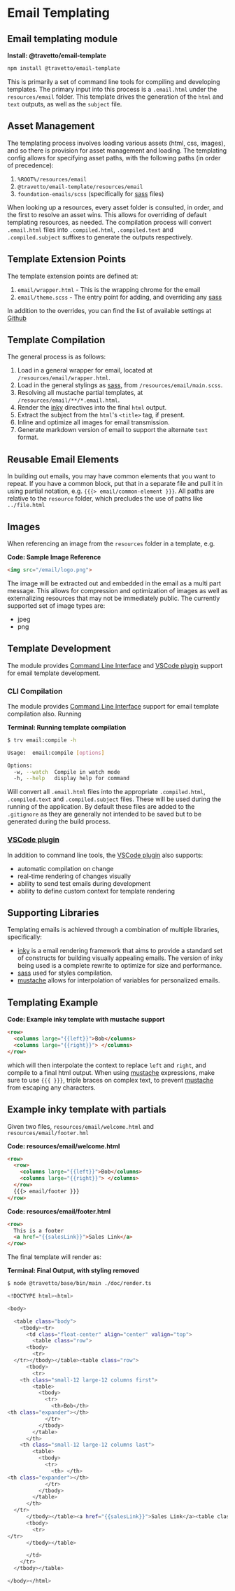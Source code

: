 <!-- This file was generated by @travetto/doc and should not be modified directly -->
<!-- Please modify https://github.com/travetto/travetto/tree/main/module/email-template/doc.ts and execute "npx trv doc" to rebuild -->
# Email Templating
## Email templating module

**Install: @travetto/email-template**
```bash
npm install @travetto/email-template
```

This is primarily a set of command line tools for compiling and developing templates.  The primary input into this process is a `.email.html` under the `resources/email` folder.  This template drives the generation of the `html` and `text` outputs, as well as the `subject` file.

## Asset Management

The templating process involves loading various assets (html, css, images), and so there is provision for asset management and loading.  The templating config allows for specifying asset paths, with the following paths (in order of precedence):

   
   1. `%ROOT%/resources/email`
   1. `@travetto/email-template/resources/email`
   1. `foundation-emails/scss` (specifically for [sass](https://github.com/sass/dart-sass) files)

When looking up a resources, every asset folder is consulted, in order, and the first to resolve an asset wins.  This allows for overriding of default templating resources, as needed.  The compilation process will convert `.email.html` files into `.compiled.html`, `.compiled.text` and `.compiled.subject` suffixes to generate the outputs respectively.  

## Template Extension Points

The template extension points are defined at:

   
   1. `email/wrapper.html` - This is the wrapping chrome for the email
   1. `email/theme.scss` - The entry point for adding, and overriding any [sass](https://github.com/sass/dart-sass)

In addition to the overrides, you can find the list of available settings at [Github](#https-github-com-foundation-foundation-emails-blob-develop-scss-settings-settings-scss})

## Template Compilation

The general process is as follows:

   
   1. Load in a general wrapper for email, located at `/resources/email/wrapper.html`.
   1. Load in the general stylings as [sass](https://github.com/sass/dart-sass), from `/resources/email/main.scss`.
   1. Resolving all mustache partial templates, at `/resources/email/**/*.email.html`.
   1. Render the [inky](https://github.com/zurb/inky) directives into the final `html` output.
   1. Extract the subject from the `html`'s `<title>` tag, if present.
   1. Inline and optimize all images for email transmission.
   1. Generate markdown version of email to support the alternate `text` format.

## Reusable Email Elements

In building out emails, you may have common elements that you want to repeat.  If you have a common block, put that in a separate file and pull it in using partial notation, e.g. `{{{> email/common-element }}}`.  All paths are relative to the `resource` folder, which precludes the use of paths like `../file.html`

## Images

When referencing an image from the `resources` folder in a template, e.g.

**Code: Sample Image Reference**
```html
<img src="/email/logo.png">
```

The image will be extracted out and embedded in the email as a multi part message.  This allows for compression and optimization of images as well as externalizing resources that may not be immediately public.  The currently supported set of image types are:

   
   *  jpeg
   *  png

## Template Development

The module provides [Command Line Interface](https://github.com/travetto/travetto/tree/main/module/cli#readme "CLI infrastructure for travetto framework") and [VSCode plugin](https://marketplace.visualstudio.com/items?itemName=arcsine.travetto-plugin) support for email template development.

### CLI Compilation

The module provides [Command Line Interface](https://github.com/travetto/travetto/tree/main/module/cli#readme "CLI infrastructure for travetto framework") support for email template compilation also. Running

**Terminal: Running template compilation**
```bash
$ trv email:compile -h

Usage:  email:compile [options]

Options:
  -w, --watch  Compile in watch mode
  -h, --help   display help for command
```

Will convert all `.email.html` files into the appropriate `.compiled.html`, `.compiled.text` and `.compiled.subject` files.  These will be used during the running of the application.  By default these files are added to the `.gitignore` as they are generally not intended to be saved but to be generated during the build process.

### [VSCode plugin](https://marketplace.visualstudio.com/items?itemName=arcsine.travetto-plugin)
In addition to command line tools, the [VSCode plugin](https://marketplace.visualstudio.com/items?itemName=arcsine.travetto-plugin) also supports:

   
   *  automatic compilation on change
   *  real-time rendering of changes visually
   *  ability to send test emails during development
   *  ability to define custom context for template rendering

## Supporting Libraries

Templating emails is achieved through a combination of multiple libraries, specifically:

   
   *  [inky](https://github.com/zurb/inky) is a email rendering framework that aims to provide a standard set of constructs for building visually appealing emails.  The version of inky being used is a complete rewrite to optimize for size and performance.
   *  [sass](https://github.com/sass/dart-sass) used for styles compilation.
   *  [mustache](https://github.com/janl/mustache.js/) allows for interpolation of variables for personalized emails.

## Templating Example

**Code: Example inky template with mustache support**
```html
<row>
  <columns large="{{left}}">Bob</columns>
  <columns large="{{right}}"> </columns>
</row>
```

which will then interpolate the context to replace `left` and `right`, and compile to a final html output. When using [mustache](https://github.com/janl/mustache.js/) expressions, make sure to use `{{{ }}}`, triple braces on complex text, to prevent [mustache](https://github.com/janl/mustache.js/) from escaping any characters.

## Example inky template with partials

Given two files, `resources/email/welcome.html` and `resources/email/footer.hml`

**Code: resources/email/welcome.html**
```html
<row>
  <row>
    <columns large="{{left}}">Bob</columns>
    <columns large="{{right}}"> </columns>
  </row>
  {{{> email/footer }}}
</row>
```

**Code: resources/email/footer.html**
```html
<row>
  This is a footer
  <a href="{{salesLink}}">Sales Link</a>
</row>
```

The final template will render as:

**Terminal: Final Output, with styling removed**
```bash
$ node @travetto/base/bin/main ./doc/render.ts 

<!DOCTYPE html><html>

<body>

  <table class="body">
    <tbody><tr>
      <td class="float-center" align="center" valign="top">
        <table class="row">
      <tbody>
        <tr>
  </tr></tbody></table><table class="row">
      <tbody>
        <tr>
    <th class="small-12 large-12 columns first">
        <table>
          <tbody>
            <tr>
              <th>Bob</th>
<th class="expander"></th>
            </tr>
          </tbody>
        </table>
      </th>
    <th class="small-12 large-12 columns last">
        <table>
          <tbody>
            <tr>
              <th> </th>
<th class="expander"></th>
            </tr>
          </tbody>
        </table>
      </th>
  </tr>
      </tbody></table>‍<a href="{{salesLink}}">Sales Link</a><table class="row">
      <tbody>
        <tr>
</tr>
      </tbody></table>‍

      </td>
    </tr>
  </tbody></table>

</body></html>
```
